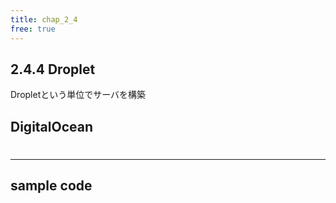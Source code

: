 ```yaml
---
title: chap_2_4
free: true
---
```

## 2.4.4 Droplet

Dropletという単位でサーバを構築


## DigitalOcean


#
---
## sample code
>